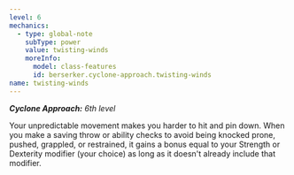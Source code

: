 ```yaml
---
level: 6
mechanics:
  - type: global-note
    subType: power
    value: twisting-winds
    moreInfo:
      model: class-features
      id: berserker.cyclone-approach.twisting-winds
name: twisting-winds
---
```

_**Cyclone Approach:** 6th level_
Your unpredictable movement makes you harder to hit and pin down. When you make a saving throw or ability checks to avoid being knocked prone, pushed, grappled, or restrained, it gains a bonus equal to your Strength or Dexterity modifier (your choice) as long as it doesn't already include that modifier.